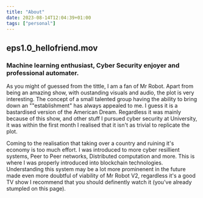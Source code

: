 ```yaml
---
title: "About"
date: 2023-08-14T12:04:39+01:00
tags: ["personal"]
---
```

## eps1.0_hellofriend.mov

### Machine learning enthusiast, Cyber Security enjoyer and professional automater.

As you might of guessed from the tittle, I am a fan of Mr Robot. Apart from being an amazing show, with oustanding visuals and audio, the plot is very interesting. The concept of a small talented group having the ability to bring down an ""establishment" has always appealed to me. I guess it is a bastardised version of the American Dream. Regardless it was mainly because of this show, and other stuff I pursued cyber security at University, it was within the first month I realised that it isn't as trivial to replicate the plot. 


Coming to the realisation that taking over a country and ruining it's economy is too much effort. I was introduced to more cyber resillient systems, Peer to Peer networks, Distributed computation and more. This is where I was properly introduced into blockchain technologies. Understanding this system may be a lot more prominenent in the future made even more doubtful of viability of Mr Robot V2, regardless it's a good TV show I recommend that you should definently watch it (you've already stumpled on this page).
